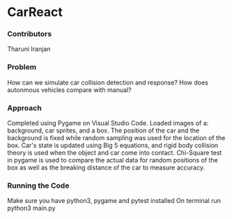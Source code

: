 # CarReact

### Contributors 
Tharuni Iranjan

### Problem
How can we simulate car collision detection and response?
How does autonmous vehicles compare with manual?

### Approach
Completed using Pygame on Visual Studio Code. Loaded images of a: background, car sprites, and a box. 
The position of the car and the background is fixed while random sampling was used for the location of the box.
Car's state is updated using Big 5 equations, and rigid body collision theory is used when the object and car come into contact.
Chi-Square test in pygame is used to compare the actual data for random positions of the box as well as the breaking distance of the car
to measure accuracy.

### Running the Code
Make sure you have python3, pygame and pytest installed
On terminal run python3 main.py
